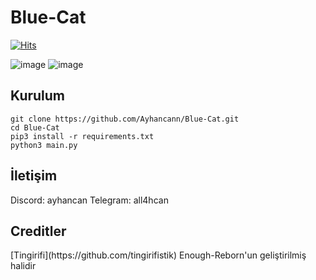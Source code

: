 # Blue-Cat
[![Hits](https://hits.sh/github.com/Ayhancann/Blue-Cat.svg?label=views&color=007ec6)](https://hits.sh/github.com/Ayhancann/Blue-Cat/)

![image](https://github.com/user-attachments/assets/3c1e29a2-765a-4fc0-aa96-731286e82c47)
![image](https://github.com/user-attachments/assets/694b5daf-114f-484e-a770-a3ed1287f86b)



<h2>Kurulum</h2>

```console
git clone https://github.com/Ayhancann/Blue-Cat.git
cd Blue-Cat
pip3 install -r requirements.txt
python3 main.py
```

<h2>İletişim</h2>
Discord: ayhancan
Telegram: all4hcan

<h2>Creditler</h2>
[Tingirifi](https://github.com/tingirifistik) Enough-Reborn'un geliştirilmiş halidir
